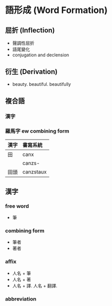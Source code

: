 # 語形成 (Word Formation)

## 屈折 (Inflection)

* 聲調性屈折
* 語尾變化
* conjugation and declension

## 衍生 (Derivation)

* beauty. beautiful. beautifully

## 複合語

### 漢字

### 羅馬字 ew combining form

| 漢字 | 書寫系統 |
| :--- | :--- |
| 田 | canx |
|| canzs- |
| 田頭 | canzstaux |

## 漢字

### free word

* 筆

### combining form

* 筆者
* 著者

### affix

* 人名 + 筆
* 人名 + 著
* 人名 + 譯. 人名 + 翻譯.

### abbreviation

